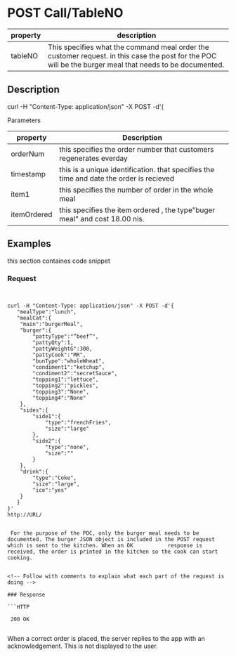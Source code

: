 # POST Call/TableNO

property | description
-------- | -----------
tableNO  | This specifies what the command meal order the customer request. in this case the post for the POC will be the burger meal that needs to be documented.

## Description
curl -H "Content-Type: application/json" -X POST -d'{


<!-- post- used to get the command  meal order from the customer.in this case the Post for the POC will be the burger meal that needs to be documented. -->

<!-- Enter a short description. What is it for, and what can it do? -->

Parameters

property | Description
-------- | -----------
orderNum |  this specifies the order number that customers regenerates everday 
timestamp |this is a unique identification. that specifies the time and date the order is recieved 
item1 |  this specifies the number of order in the whole meal 
itemOrdered | this specifies the item ordered , the type"buger meal" and cost 18.00 nis.


<!-- Replace the two example rows and include rows for all your parameters. -->
<!-- If one of the parameters has a set of sub-parameters, create a table or bulleted list for that, but proceed with caution. If the API is complex, there might be an easier way to do your reference section than writing markup by hand. -->

## Examples
this section containes code snippet
### Request

```HTTP

   
curl -H "Content-Type: application/json" -X POST -d'{
   "mealType":"lunch",
   "mealCat":{
  	"main":"burgerMeal",
  	"burger":{
     	"pattyType":"”beef”",
     	"pattyQty":1,
     	"pattyWeightG":300,
     	"pattyCook":"MR",
     	"bunType":"wholeWheat",
     	"condiment1":"ketchup",
     	"condiment2":"secretSauce",
     	"topping1":"lettuce",
     	"topping2":"pickles",
     	"topping3":"None",
     	"topping4":"None"
  	},
  	"sides":{
     	"side1":{
        	"type":"frenchFries",
        	"size":"large"
     	},
     	"side2":{
        	"type":"none",
        	"size":""
     	}
  	},
  	"drink":{
     	"type":"Coke",
     	"size":"large",
     	"ice":"yes"
  	}
   }
}'
http://URL/


 For the purpose of the POC, only the burger meal needs to be documented. The burger JSON object is included in the POST request which is sent to the kitchen. When an OK           response is received, the order is printed in the kitchen so the cook can start cooking. 


<!-- Follow with comments to explain what each part of the request is doing -->

### Response

```HTTP

 200 OK 


```
   When a correct order is placed, the server replies to the app with an acknowledgement. This is not displayed to the user.    
